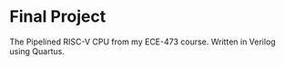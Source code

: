 # Final Project

The Pipelined RISC-V CPU from my ECE-473 course. Written in Verilog using Quartus.
